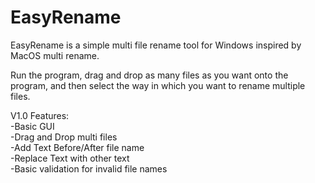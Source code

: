 # EasyRename
EasyRename is a simple multi file rename tool for Windows inspired by MacOS multi rename.

Run the program, drag and drop as many files as you want onto the program, and then select the way in which you want to rename multiple files.
 
V1.0 Features:  
-Basic GUI  
-Drag and Drop multi files  
-Add Text Before/After file name  
-Replace Text with other text  
-Basic validation for invalid file names
